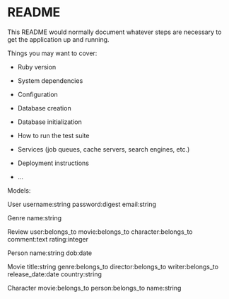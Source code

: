 # README

This README would normally document whatever steps are necessary to get the
application up and running.

Things you may want to cover:

* Ruby version

* System dependencies

* Configuration

* Database creation

* Database initialization

* How to run the test suite

* Services (job queues, cache servers, search engines, etc.)

* Deployment instructions

* ...


Models:

User
  username:string
  password:digest
  email:string

Genre
  name:string

Review
  user:belongs_to
  movie:belongs_to
  character:belongs_to
  comment:text
  rating:integer

Person
  name:string
  dob:date

Movie
  title:string
  genre:belongs_to
  director:belongs_to
  writer:belongs_to
  release_date:date
  country:string

Character
  movie:belongs_to
  person:belongs_to
  name:string
